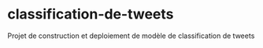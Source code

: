 # classification-de-tweets
Projet de construction et deploiement de modèle de classification de tweets
